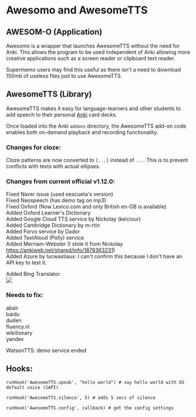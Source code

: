 # Awesomo and AwesomeTTS

## AWESOM-O (Application)
Awesomo is a wrapper that launches AwesomeTTS without the need for Anki. This allows the program to be used independent of Anki allowing more creative applications such as a screen reader or clipboard text reader.

Supermemo users may find this useful as there isn't a need to download 150mb of useless files just to use AwesomeTTS.


## AwesomeTTS (Library)
AwesomeTTS makes it easy for language-learners and other students to add
speech to their personal [Anki](https://apps.ankiweb.net) card decks.

Once loaded into the Anki `addons` directory, the AwesomeTTS add-on code
enables both on-demand playback and recording functionality.


### Changes for cloze:
Cloze patterns are now converted to ```[...]``` instead of ```...```. This is to prevent conflicts with texts with actual ellipses.

### Changes from current official v1.12.0:
Fixed Naver issue (used eescueta's version)  
Fixed Neospeech (has demo tag on mp3)  
Fixed Oxford (Now Lexico.com and only British en-GB is available)  
Added Oxford Learner's Dictionary  
Added Google Cloud TTS service by Nickolay (kelciour)  
Added Cambridge Dictionary by m-rtin  
Added Forvo service by Dador  
Added TextAloud (Polly) service  
Added Merriam-Webster (I stole it from Nickolay https://ankiweb.net/shared/info/1878363231)  
Added Azure by lucwastiaux: I can't confirm this because I don't have an API key to test it.


Added Bing Translator  
<img src="https://github.com/lovac42/awesometts-CCBC-addon/blob/unified/screenshots/bing.png?raw=true" />  


### Needs to fix:
abair  
baidu  
duden  
fluency.nl  
wikitionary  
yandex  

WatsonTTS: demo service ended  


## Hooks:

```
runHook('AwesomeTTS.speak', "hello world") # say hello world with OS default voice (SAPI)

runHook('AwesomeTTS.silence', 5) # adds 5 secs of silence

runHook('AwesomeTTS.config', callback) # get the config settings
```
